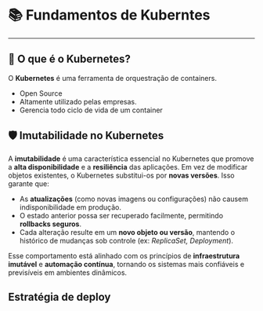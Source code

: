 # 📚 Fundamentos de Kuberntes

---

## 🎯 O que é o Kubernetes?

O **Kubernetes** é uma ferramenta de orquestração de containers.

- Open Source
- Altamente utilizado pelas empresas.
- Gerencia todo ciclo de vida de um container

## 🛡️ Imutabilidade no Kubernetes

A **imutabilidade** é uma característica essencial no Kubernetes que promove a **alta disponibilidade** e a **resiliência** das aplicações. Em vez de modificar objetos existentes, o Kubernetes substitui-os por **novas versões**. Isso garante que:

- As **atualizações** (como novas imagens ou configurações) não causem indisponibilidade em produção.
- O estado anterior possa ser recuperado facilmente, permitindo **rollbacks seguros**.
- Cada alteração resulte em um **novo objeto ou versão**, mantendo o histórico de mudanças sob controle (ex: _ReplicaSet, Deployment_).

Esse comportamento está alinhado com os princípios de **infraestrutura imutável** e **automação contínua**, tornando os sistemas mais confiáveis e previsíveis em ambientes dinâmicos.

## Estratégia de deploy
